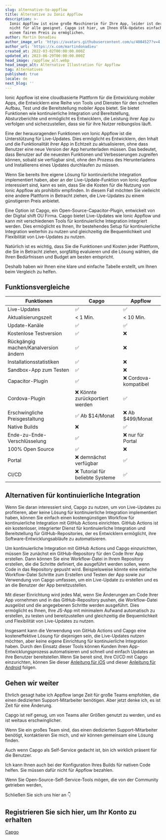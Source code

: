 ```yaml
---
slug: alternative-to-appflow
title: Alternative zu Ionic Appflow
description: >-
  Ionic Appflow ist eine große Maschinerie für Ihre App, leider ist der Preis
  nicht für alle geeignet. Capgo ist hier, um Ihnen OTA-Updates einfach und zu
  einem fairen Preis zu ermöglichen.
author: Martin Donadieu
author_image_url: 'https://avatars.githubusercontent.com/u/4084527?v=4'
author_url: 'https://x.com/martindonadieu'
created_at: 2022-03-02T00:00:00.000Z
updated_at: 2023-06-29T00:00:00.000Z
head_image: /appflow_alt.webp
head_image_alt: Alternative Illustration für Appflow
tag: Alternatives
published: true
locale: de
next_blog: ''
---
```


Ionic Appflow ist eine cloudbasierte Plattform für die Entwicklung mobiler Apps, die Entwicklern eine Reihe von Tools und Diensten für den schnellen Aufbau, Test und die Bereitstellung mobiler Apps bietet. Sie bietet Funktionen wie kontinuierliche Integration und Bereitstellung, Absturzberichte und ermöglicht es Entwicklern, die Leistung ihrer App zu verfolgen und sicherzustellen, dass sie für ihre Nutzer reibungslos läuft.

Eine der herausragenden Funktionen von Ionic Appflow ist die Unterstützung für Live-Updates. Dies ermöglicht es Entwicklern, den Inhalt und die Funktionalität ihrer App in Echtzeit zu aktualisieren, ohne dass Benutzer eine neue Version der App herunterladen müssen. Das bedeutet, dass Benutzer auf die neuesten Funktionen und Verbesserungen zugreifen können, sobald sie verfügbar sind, ohne den Prozess des Herunterladens und Installierens eines Updates durchlaufen zu müssen.

Wenn Sie bereits Ihre eigene Lösung für kontinuierliche Integration implementiert haben, aber an der Live-Update-Funktion von Ionic Appflow interessiert sind, kann es sein, dass Sie die Kosten für die Nutzung von Ionic Appflow als prohibitiv empfinden. In diesem Fall möchten Sie vielleicht eine andere Plattform in Betracht ziehen, die Live-Updates zu einem günstigeren Preis anbietet.

Eine Option ist Capgo, ein Open-Source-Capacitor-Plugin, entwickelt von der Digital shift OU Firma. Capgo bietet Live-Updates wie Ionic Appflow und kann mit verschiedenen Tools für kontinuierliche Integration integriert werden. Dies ermöglicht es Ihnen, Ihr bestehendes Setup für kontinuierliche Integration weiterhin zu nutzen und gleichzeitig die Bequemlichkeit und Flexibilität von Live-Updates zu nutzen.

Natürlich ist es wichtig, dass Sie die Funktionen und Kosten jeder Plattform, die Sie in Betracht ziehen, sorgfältig evaluieren und die Lösung wählen, die Ihren Bedürfnissen und Budget am besten entspricht.

Deshalb haben wir Ihnen eine klare und einfache Tabelle erstellt, um Ihnen beim Vergleich zu helfen.

## Funktionsvergleiche

| Funktionen | Capgo | Appflow |
| --- | --- | --- |
| Live-Updates | ✅ | ✅ |
| Aktualisierungszeit | < 1 Min. | < 10 Min. |
| Update-Kanäle | ✅ | ✅ |
| Kostenlose Testversion | ✅ | ❌ |
| Rückgängig machen/Kanalversion ändern | ✅ | ❌ |
| Installationsstatistiken | ✅ | ❌ |
| Sandbox-App zum Testen | ✅ | ❌ |
| Capacitor-Plugin | ✅ | ❌ Cordova-kompatibel |
| Cordova-Plugin | ❌ Könnte zurückportiert werden | ✅ |
| Erschwingliche Preisgestaltung | ✅ Ab $14/Monat | ❌ Ab $499/Monat |
| Native Builds | ❌ | ✅ |
| Ende-zu-Ende-Verschlüsselung | ✅ | ❌ nur für Portal |
| 100% Open Source | ✅ | ❌ |
| Portal | ❌ demnächst verfügbar | ✅ |
| CI/CD | ❌ Tutorial für beliebte Systeme | ✅ |

## Alternativen für kontinuierliche Integration

Wenn Sie daran interessiert sind, Capgo zu nutzen, um von Live-Updates zu profitieren, aber keine Lösung für kontinuierliche Integration implementiert haben, können Sie einfach einen kostengünstigen Workflow für kontinuierliche Integration mit GitHub Actions einrichten. GitHub Actions ist ein kostenloser, integrierter Dienst für kontinuierliche Integration und Bereitstellung für GitHub-Repositories, der es Entwicklern ermöglicht, ihre Software-Entwicklungsabläufe zu automatisieren.

Um kontinuierliche Integration mit GitHub Actions und Capgo einzurichten, müssen Sie zunächst ein GitHub-Repository für den Code Ihrer App erstellen. Dann können Sie eine Workflow-Datei in Ihrem Repository erstellen, die die Schritte definiert, die ausgeführt werden sollen, wenn Code in das Repository gepusht wird. Beispielsweise könnte eine einfache Workflow-Datei Schritte zum Erstellen und Testen der App sowie zur Verwendung von Capgo umfassen, um ein Live-Update zu erstellen und es an die Benutzer der App bereitzustellen.

Mit dieser Einrichtung wird jedes Mal, wenn Sie Änderungen am Code Ihrer App vornehmen und in das GitHub-Repository pushen, die Workflow-Datei ausgelöst und die angegebenen Schritte werden ausgeführt. Dies ermöglicht es Ihnen, Ihre JS-App mit minimalem Aufwand automatisch zu erstellen, zu testen und bereitzustellen und gleichzeitig die Bequemlichkeit und Flexibilität von Live-Updates zu nutzen.

Insgesamt kann die Verwendung von GitHub Actions und Capgo eine kosteneffektive Lösung für diejenigen sein, die Live-Updates nutzen möchten, aber keine eigene Einrichtung für kontinuierliche Integration haben. Durch den Einsatz dieser Tools können Kunden ihren App-Entwicklungsprozess automatisieren und schnell und einfach Updates an ihre Benutzer bereitstellen.Wenn Sie bereit sind, Ihre CI/CD mit Capgo einzurichten, können Sie dieser [Anleitung für iOS](https://capgoapp/blog/automatic-capacitor-ios-build-github-action/) und dieser [Anleitung für Android](https://capgoapp/blog/automatic-capacitor-android-build-github-action/) folgen.

## Gehen wir weiter

Ehrlich gesagt habe ich Appflow lange Zeit für große Teams empfohlen, die einen dedizierten Support-Mitarbeiter benötigen. Aber jetzt denke ich, es ist Zeit für eine Änderung.

Capgo ist reif genug, um von Teams aller Größen genutzt zu werden, und es ist weitaus erschwinglicher.

Wenn Sie ein großes Team sind, das einen dedizierten Support-Mitarbeiter benötigt, kontaktieren Sie mich, und wir können gemeinsam eine Lösung finden.

Auch wenn Capgo als Self-Service gedacht ist, bin ich wirklich präsent für die Benutzer.

Ich kann Ihnen auch bei der Konfiguration Ihres Builds für nativen Code helfen. Sie müssen dafür nicht für Appflow bezahlen.

Wenn Sie Open-Source-Self-Service-Tools mögen, die von der Community getrieben werden,

Schließen Sie sich uns hier an 👇

## Registrieren Sie sich hier, um Ihr Konto zu erhalten

[Capgo](/register/)